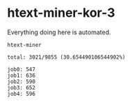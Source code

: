 # htext-miner-kor-3

Everything doing here is automated.

```
htext-miner

total: 3021/9855 (30.654490106544902%)

job0: 547
job1: 636
job2: 590
job3: 652
job4: 596
```
